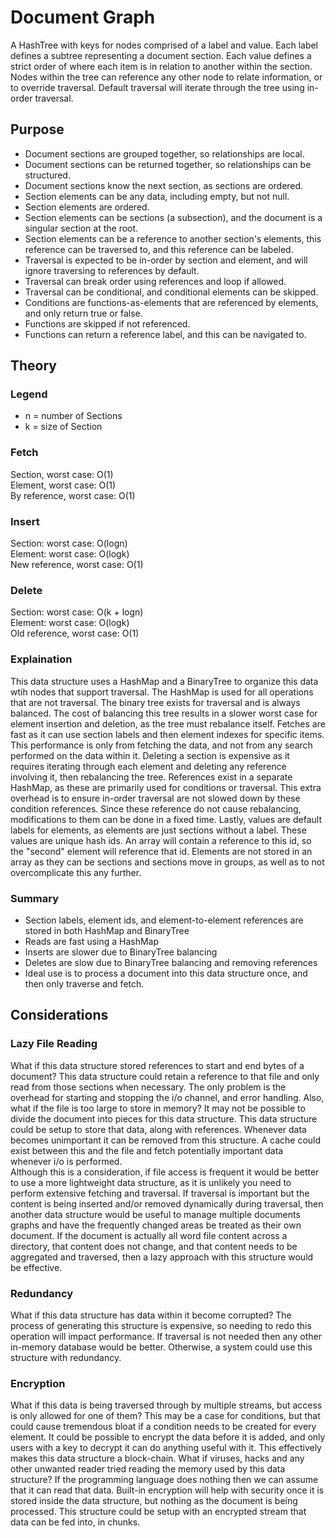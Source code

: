 # Document Graph
A HashTree with keys for nodes comprised of a label and value. Each label defines a subtree representing a document section. Each value defines a strict order of where each item is in relation to another within the section. Nodes within the tree can reference any other node to relate information, or to override traversal. Default traversal will iterate through the tree using in-order traversal.

## Purpose
- Document sections are grouped together, so relationships are local.
- Document sections can be returned together, so relationships can be structured.
- Document sections know the next section, as sections are ordered.
- Section elements can be any data, including empty, but not null.
- Section elements are ordered.
- Section elements can be sections (a subsection), and the document is a singular section at the root.
- Section elements can be a reference to another section's elements, this reference can be traversed to, and this reference can be labeled.
- Traversal is expected to be in-order by section and element, and will ignore traversing to references by default.
- Traversal can break order using references and loop if allowed.
- Traversal can be conditional, and conditional elements can be skipped.
- Conditions are functions-as-elements that are referenced by elements, and only return true or false.
- Functions are skipped if not referenced.
- Functions can return a reference label, and this can be navigated to.

## Theory
### Legend
* n = number of Sections
* k = size of Section

### Fetch
Section, worst case: O(1)<br>
Element, worst case: O(1)<br>
By reference, worst case: O(1)

### Insert
Section: worst case: O(logn)<br>
Element: worst case: O(logk)<br>
New reference, worst case: O(1)

### Delete
Section: worst case: O(k + logn)<br>
Element: worst case: O(logk)<br>
Old reference, worst case: O(1)

### Explaination
This data structure uses a HashMap and a BinaryTree to organize this data wtih nodes that support traversal. The HashMap is used for all operations that are not traversal. The binary tree exists for traversal and is always balanced.
The cost of balancing this tree results in a slower worst case for element insertion and deletion, as the tree must rebalance itself. Fetches are fast as it can use section labels and then element indexes for specific items.
This performance is only from fetching the data, and not from any search performed on the data within it. Deleting a section is expensive as it requires iterating through each element and deleting any reference involving it, then rebalancing the tree.
References exist in a separate HashMap, as these are primarily used for conditions or traversal. This extra overhead is to ensure in-order traversal are not slowed down by these condition references. Since these reference do not cause rebalancing, modifications to them can be done in a fixed time. Lastly, values are default labels for elements, as elements are just sections without a label. These values are unique hash ids. An array will contain a reference to this id, so the "second" element will reference that id. Elements are not stored in an array as they can be sections and sections move in groups, as well as to not overcomplicate this any further.

### Summary
- Section labels, element ids, and element-to-element references are stored in both HashMap and BinaryTree
- Reads are fast using a HashMap
- Inserts are slower due to BinaryTree balancing
- Deletes are slow due to BinaryTree balancing and removing references
- Ideal use is to process a document into this data structure once, and then only traverse and fetch.

## Considerations
### Lazy File Reading
What if this data structure stored references to start and end bytes of a document? This data structure could retain a reference to that file and only read from those sections when necessary. The only problem is the overhead for starting and stopping the i/o channel, and error handling. Also, what if the file is too large to store in memory? It may not be possible to divide the document into pieces for this data structure. This data structure could be setup to store that data, along with references. Whenever data becomes unimportant it can be removed from this structure. A cache could exist between this and the file and fetch potentially important data whenever i/o is performed.<br>
Although this is a consideration, if file access is frequent it would be better to use a more lightweight data structure, as it is unlikely you need to perform extensive fetching and traversal. If traversal is important but the content is being inserted and/or removed dynamically during traversal, then another data structure would be useful to manage multiple documents graphs and have the frequently changed areas be treated as their own document. If the document is actually all word file content across a directory, that content does not change, and that content needs to be aggregated and traversed, then a lazy approach with this structure would be effective.

### Redundancy
What if this data structure has data within it become corrupted? The process of generating this structure is expensive, so needing to redo this operation will impact performance. If traversal is not needed then any other in-memory database would be better. Otherwise, a system could use this structure with redundancy.

### Encryption
What if this data is being traversed through by multiple streams, but access is only allowed for one of them? This may be a case for conditions, but that could cause tremendous bloat if a condition needs to be created for every element. It could be possible to encrypt the data before it is added, and only users with a key to decrypt it can do anything useful with it. This effectively makes this data structure a block-chain. What if viruses, hacks and any other unwanted reader tried reading the memory used by this data structure? If the programming language does nothing then we can assume that it can read that data. Built-in encryption will help with security once it is stored inside the data structure, but nothing as the document is being processed. This structure could be setup with an encrypted stream that data can be fed into, in chunks.
